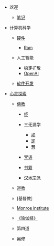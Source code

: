 - 欢迎

  - [笔记](/zh-cn/README.md)

- 计算机科学

  - [硬件](/zh-cn/hardware.md)

    - [Ram](/zh-cn/ram.md)

  - 人工智能

    - [稳定扩散](/zh-cn/stable-diffusion.md)
    - [OpenAI](/zh-cn/openai.md)

  - [软件开发](/zh-cn/software-development.md)

- [心灵探索](/zh-cn/spiritual-exploration.md)

  - [佛教](/zh-cn/buddhism/buddhism.md)

    - [经](/zh-cn/buddhism/sutra/sutra.md)
    - 三无漏学

      - [戒](/zh-cn/buddhism/jie.md)
      - [定](/zh-cn/buddhism/chan.md)
      - [慧](/zh-cn/buddhism/hui.md)

    - [咒语](/zh-cn/buddhism/mantra/mantra.md)
    - [书籍](/zh-cn/buddhism/books.md)
    - [汉地宗派](/zh-cn/buddhism/hdzp.md)

  - [道教](/zh-cn/taoism/taoism.md)
  - [基督教]

  - [Monroe institute](/zh-cn/monroe.md)

  - [《瑜伽经》](/zh-cn/yujiajing.md)
  - 第四道
  - 奥修
